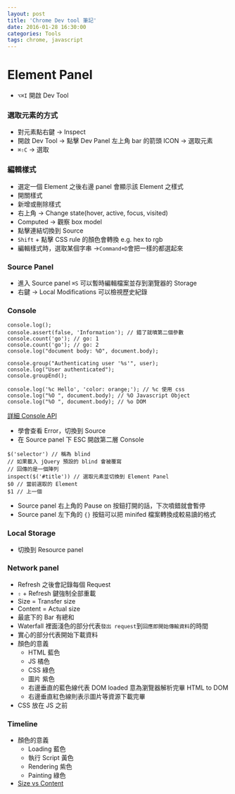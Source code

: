 ```yaml
---
layout: post
title: 'Chrome Dev tool 筆記'
date: 2016-01-28 16:30:00
categories: Tools
tags: chrome, javascript
---
```


# Element Panel

* `⌥⌘I` 開啟 Dev Tool

### 選取元素的方式

* 對元素點右鍵 -> Inspect
* 開啟 Dev Tool -> 點擊 Dev Panel 左上角 bar 的箭頭 ICON -> 選取元素
* `⌘⇧C` -> 選取

### 編輯樣式

* 選定一個 Element 之後右邊 panel 會顯示該 Element 之樣式
* 開關樣式
* 新增或刪除樣式
* 右上角 -> Change state(hover, active, focus, visited)
* Computed -> 觀察 box model
* 點擊連結切換到 Source
* `Shift` + 點擊 CSS rule 的顏色會轉換 e.g. hex to rgb
* 編輯樣式時，選取某個字串 ->`Command+D`會把一樣的都選起來


### Source Panel

* 進入 Source panel `⌘S` 可以暫時編輯檔案並存到瀏覽器的 Storage
* 右鍵 -> Local Modifications 可以檢視歷史紀錄

### Console

```
console.log();
console.assert(false, 'Information'); // 錯了就噴第二個參數
console.count('go'); // go: 1
console.count('go'); // go: 2
console.log("document body: %O", document.body);

console.group("Authenticating user '%s'", user);
console.log("User authenticated");
console.groupEnd();

console.log('%c Hello', 'color: orange;'); // %c 使用 css
console.log("%O ", document.body); // %O Javascript Object
console.log("%O ", document.body); // %o DOM
```
[詳細 Console API](https://developer.chrome.com/devtools/docs/console-api#consoleprofilelabel)

* 學會查看 Error，切換到 Source
* 在 Source panel 下 ESC 開啟第二層 Console


```
$('selector') // 稱為 blind
// 如果載入 jQuery 預設的 blind 會被覆寫
// 回傳的是一個陣列
inspect($('#title')) // 選取元素並切換到 Element Panel
$0 // 當前選取的 Element
$1 // 上一個
```
* Source panel 右上角的 Pause on 按鈕打開的話，下次噴錯就會暫停
* Source panel 左下角的 `{}` 按鈕可以把 minifed 檔案轉換成較易讀的格式

### Local Storage

* 切換到 Resource panel

### Network panel

* Refresh 之後會記錄每個 Request
* `⇧` + Refresh 鍵強制全部重載
* Size = Transfer size
* Content = Actual size
* 最底下的 Bar 有總和
* Waterfall 裡面淺色的部分代表`發出 request`到`回應即開始傳輸資料`的時間
* 實心的部分代表開始下載資料
* 顏色的意義
  - HTML 藍色
  - JS 橘色
  - CSS 綠色
  - 圖片 紫色
  - 右邊垂直的藍色線代表 DOM loaded 意為瀏覽器解析完畢 HTML to DOM
  - 右邊垂直紅色線則表示圖片等資源下載完畢
* CSS 放在 JS 之前

### Timeline

* 顏色的意義
  - Loading 藍色
  - 執行 Script 黃色
  - Rendering 紫色
  - Painting 綠色
* [Size vs Content](http://stackoverflow.com/questions/8072921/chrome-dev-tools-size-vs-content)
